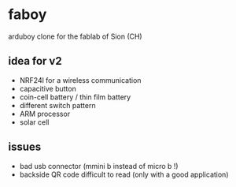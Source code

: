 # faboy
arduboy clone for the fablab of Sion (CH)

## idea for v2 
  * NRF24l for a wireless communication
  * capacitive button
  * coin-cell battery / thin film battery 
  * different switch pattern
  * ARM processor 
  * solar cell

## issues 
  * bad usb connector (mmini b instead of micro b !)
  * backside QR code difficult to read (only with a good application)
